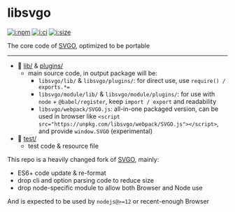 # libsvgo

[![i:npm]][l:npm]
[![i:ci]][l:ci]
[![i:size]][l:size]

The core code of [SVGO][l:svgo], optimized to be portable

[i:npm]: https://img.shields.io/npm/v/libsvgo
[l:npm]: https://npm.im/libsvgo
[i:ci]: https://img.shields.io/github/workflow/status/dr-js/libsvgo/ci-test
[l:ci]: https://github.com/dr-js/libsvgo/actions?query=workflow:ci-test
[i:size]: https://packagephobia.now.sh/badge?p=libsvgo
[l:size]: https://packagephobia.now.sh/result?p=libsvgo

[l:svgo]: https://github.com/svg/svgo

[//]: # (NON_PACKAGE_CONTENT)

--- --- ---

- 📁 [lib/](lib/) & [plugins/](plugins/)
  - main source code, in output package will be:
    - `libsvgo/lib/` & `libsvgo/plugins/`:
        for direct use, use `require() / exports.*=`
    - `libsvgo/module/lib/` & `libsvgo/module/plugins/`:
        for use with `node` + `@babel/register`, keep `import / export` and readability
    - `libsvgo/webpack/SVGO.js`:
        all-in-one packaged version,
        can be used in browser like `<script src="https://unpkg.com/libsvgo/webpack/SVGO.js"></script>`,
        and provide `window.SVGO`
        (experimental)
- 📁 [test/](test/)
  - test code & resource file

This repo is a heavily changed fork of [SVGO][l:svgo], mainly:
- ES6+ code update & re-format
- drop cli and option parsing code to reduce size
- drop node-specific module to allow both Browser and Node use

And is expected to be used by `nodejs@>=12` or recent-enough Browser
